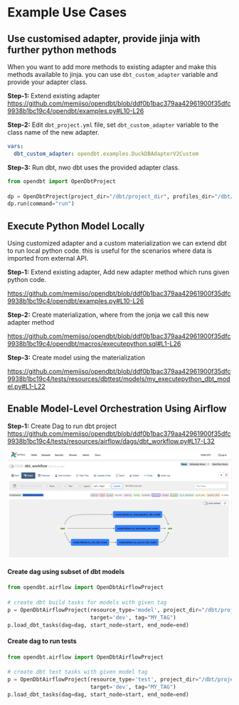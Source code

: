 # Example Use Cases

## Use customised adapter, provide jinja with further python methods

When you want to add more methods to existing adapter and make this methods available to jinja.
you can use `dbt_custom_adapter` variable and provide your adapter class.

**Step-1:** Extend existing adapter
https://github.com/memiiso/opendbt/blob/ddf0b1bac379aa42961900f35dfc9938b1bc19c4/opendbt/examples.py#L10-L26

**Step-2:** Edit `dbt_project.yml` file, set `dbt_custom_adapter` variable to the class name of the new adapter.
```yml
vars:
  dbt_custom_adapter: opendbt.examples.DuckDBAdapterV2Custom
```

**Step-3:** Run dbt, nwo dbt uses the provided adapter class.
```python
from opendbt import OpenDbtProject

dp = OpenDbtProject(project_dir="/dbt/project_dir", profiles_dir="/dbt/profiles_dir")
dp.run(command="run")
```

## Execute Python Model Locally

Using customized adapter and a custom materialization we can extend dbt to run local python code.
this is useful for the scenarios where data is imported from external API.

**Step-1:** Extend existing adapter, Add new adapter method which runs given python code.

https://github.com/memiiso/opendbt/blob/ddf0b1bac379aa42961900f35dfc9938b1bc19c4/opendbt/examples.py#L10-L26

**Step-2:** Create materialization, where from the jonja we call this new adapter method

https://github.com/memiiso/opendbt/blob/ddf0b1bac379aa42961900f35dfc9938b1bc19c4/opendbt/macros/executepython.sql#L1-L26

**Step-3:** Create model using the materialization

https://github.com/memiiso/opendbt/blob/ddf0b1bac379aa42961900f35dfc9938b1bc19c4/tests/resources/dbttest/models/my_executepython_dbt_model.py#L1-L22

## Enable Model-Level Orchestration Using Airflow

**Step-1:** Create Dag to run dbt project
https://github.com/memiiso/opendbt/blob/ddf0b1bac379aa42961900f35dfc9938b1bc19c4/tests/resources/airflow/dags/dbt_workflow.py#L17-L32

![airflow-dbt-flow.png](assets%2Fairflow-dbt-flow.png)

#### Create dag using subset of dbt models

```python
from opendbt.airflow import OpenDbtAirflowProject

# create dbt build tasks for models with given tag
p = OpenDbtAirflowProject(resource_type='model', project_dir="/dbt/project_dir", profiles_dir="/dbt/profiles_dir",
                          target='dev', tag="MY_TAG")
p.load_dbt_tasks(dag=dag, start_node=start, end_node=end)
```

#### Create dag to run tests

```python
from opendbt.airflow import OpenDbtAirflowProject

# create dbt test tasks with given model tag
p = OpenDbtAirflowProject(resource_type='test', project_dir="/dbt/project_dir", profiles_dir="/dbt/profiles_dir",
                          target='dev', tag="MY_TAG")
p.load_dbt_tasks(dag=dag, start_node=start, end_node=end)
```